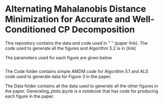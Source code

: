 # Alternating Mahalanobis Distance Minimization for Accurate and Well-Conditioned CP Decomposition


This repository contains the data and code used in " " (paper link). The code used to generate all the figures and Algorithm 5.2 is in
(link)

The parameters used for each figure are given below

```
```


The Code folder contains simple AMDM code for Algorithm 5.1 and ALS code used to generate data for Figure 3 in the paper.

The Data folder contains all the data used to generate all the other figures in the paper. Generating_plots.ipynb is a notebook that has code for producing each figure in the paper.
